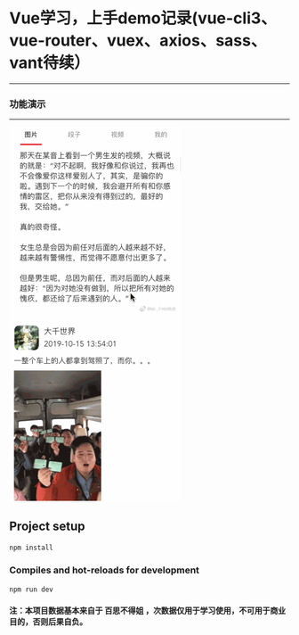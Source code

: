 # Vue学习，上手demo记录(vue-cli3、vue-router、vuex、axios、sass、vant待续）
---

### 功能演示
---
![ee](./screenshot/demo.gif)


## Project setup
```
npm install
```

### Compiles and hot-reloads for development
```
npm run dev

```

#### 注：本项目数据基本来自于 百思不得姐 ，次数据仅用于学习使用，不可用于商业目的，否则后果自负。